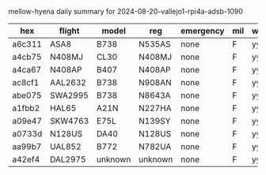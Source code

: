 mellow-hyena daily summary for 2024-08-20-vallejo1-rpi4a-adsb-1090

|hex|flight|model|reg|emergency|mil|weirdo|
|--|--|--|--|--|--|--|
|a6c311|ASA8|B738|N535AS|none|F|yyy|
|a4cb75|N408MJ|CL30|N408MJ|none|F|yyy|
|a4ca67|N408AP|B407|N408AP|none|F|yyy|
|ac8cf1|AAL2632|B738|N908AN|none|F|yyy|
|abe075|SWA2995|B738|N8643A|none|F|yyy|
|a1fbb2|HAL65|A21N|N227HA|none|F|yyy|
|a09e47|SKW4763|E75L|N139SY|none|F|yyy|
|a0733d|N128US|DA40|N128US|none|F|yyy|
|aa99b7|UAL852|B772|N782UA|none|F|yyy|
|a42ef4|DAL2975|unknown|unknown|none|F|yyy|
